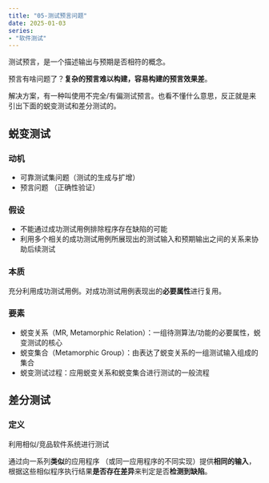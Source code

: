 ```yaml
---
title: "05-测试预言问题"
date: 2025-01-03
series: 
- "软件测试"
---
```


测试预言，是一个描述输出与预期是否相符的概念。

预言有啥问题了？**复杂的预言难以构建，容易构建的预言效果差**。

解决方案，有一种叫使用不完全/有偏测试预言。也看不懂什么意思，反正就是来引出下面的蜕变测试和差分测试的。

## 蜕变测试

### 动机

- 可靠测试集问题（测试的生成与扩增）
- 预言问题 （正确性验证）

### 假设

- 不能通过成功测试用例排除程序存在缺陷的可能
- 利用多个相关的成功测试用例所展现出的测试输入和预期输出之间的关系来协助后续测试

### 本质

充分利用成功测试用例。对成功测试用例表现出的**必要属性**进行复用。

### 要素

- 蜕变关系（MR, Metamorphic Relation）：一组待测算法/功能的必要属性，蜕变测试的核心
- 蜕变集合（Metamorphic Group）：由表达了蜕变关系的一组测试输入组成的集合
- 蜕变测试过程：应用蜕变关系和蜕变集合进行测试的一般流程

## 差分测试

### 定义

利用相似/竞品软件系统进行测试

通过向一系列**类似**的应用程序 （或同一应用程序的不同实现）提供**相同的输入**，根据这些相似程序执行结果**是否存在差异**来判定是否**检测到缺陷**。

